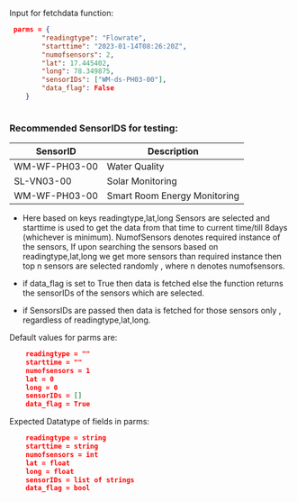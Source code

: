 
Input for fetchdata function: 
```json
 parms = {
        "readingtype": "Flowrate",
        "starttime": "2023-01-14T08:26:20Z",
        "numofsensors": 2,
        "lat": 17.445402,
        "long": 78.349875,
        "sensorIDs": ["WM-ds-PH03-00"],
        "data_flag": False
    }
    
```
### Recommended SensorIDS for testing:
| SensorID  | Description |
| ---  | --- |
| WM-WF-PH03-00  | Water Quality |
| SL-VN03-00  | Solar Monitoring |
| WM-WF-PH03-00  | Smart Room Energy Monitoring |





* Here based on keys readingtype,lat,long Sensors are selected and starttime is used to get the data from that time to current time/till 8days (whichever is minimum). NumofSensors denotes required instance of the sensors, If upon searching the sensors based on readingtype,lat,long we get more sensors than required instance then top n sensors are selected randomly , where n denotes numofsensors.

* if data_flag is set to True then data is fetched else the function returns the sensorIDs of the sensors which are selected.

* if SensorsIDs are passed then data is fetched for those sensors only , regardless of readingtype,lat,long.

Default values for parms are:
```json
    readingtype = ""
    starttime = ""
    numofsensors = 1
    lat = 0
    long = 0
    sensorIDs = []
    data_flag = True

```

Expected Datatype of fields in parms:
```json
    readingtype = string
    starttime = string
    numofsensors = int
    lat = float
    long = float
    sensorIDs = list of strings
    data_flag = bool

```



